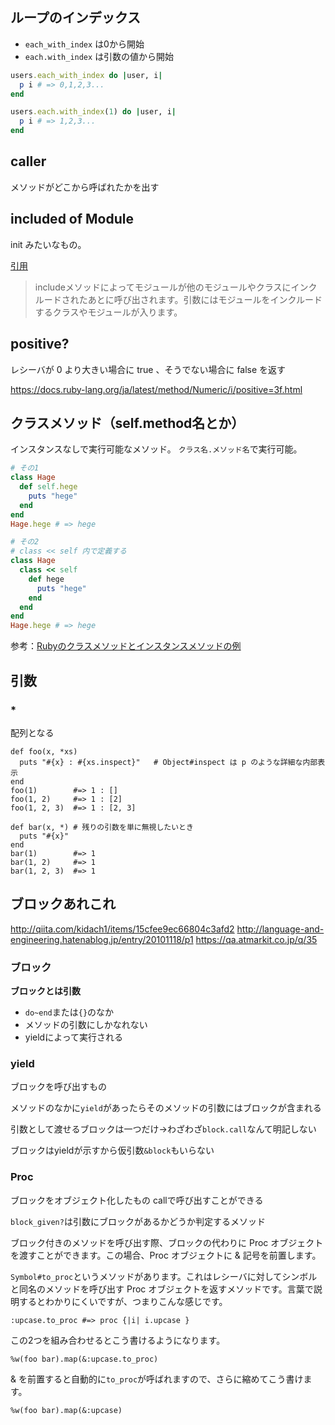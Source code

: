 ## ループのインデックス
- `each_with_index` は0から開始
- `each.with_index` は引数の値から開始

```ruby
users.each_with_index do |user, i|
  p i # => 0,1,2,3...
end

users.each.with_index(1) do |user, i|
  p i # => 1,2,3...
end
```


## caller
メソッドがどこから呼ばれたかを出す

## included of Module
init みたいなもの。

[引用](https://ref.xaio.jp/ruby/classes/module/included)

>includeメソッドによってモジュールが他のモジュールやクラスにインクルードされたあとに呼び出されます。引数にはモジュールをインクルードするクラスやモジュールが入ります。


## positive?
レシーバが 0 より大きい場合に true 、そうでない場合に false を返す

https://docs.ruby-lang.org/ja/latest/method/Numeric/i/positive=3f.html

## クラスメソッド（self.method名とか）
インスタンスなしで実行可能なメソッド。
`クラス名.メソッド名`で実行可能。

```ruby
# その1
class Hage
  def self.hege
    puts "hege"
  end
end
Hage.hege # => hege

# その2
# class << self 内で定義する
class Hage
  class << self
    def hege
      puts "hege"
    end
  end
end
Hage.hege # => hege
```

参考：[Rubyのクラスメソッドとインスタンスメソッドの例](https://qiita.com/tbpgr/items/56eb65c0ea5882abbb07)

## 引数
### *
配列となる
```
def foo(x, *xs)
  puts "#{x} : #{xs.inspect}"   # Object#inspect は p のような詳細な内部表示
end
foo(1)        #=> 1 : []
foo(1, 2)     #=> 1 : [2]
foo(1, 2, 3)  #=> 1 : [2, 3]

def bar(x, *) # 残りの引数を単に無視したいとき
  puts "#{x}"
end
bar(1)        #=> 1
bar(1, 2)     #=> 1
bar(1, 2, 3)  #=> 1
```


## ブロックあれこれ
http://qiita.com/kidach1/items/15cfee9ec66804c3afd2
http://language-and-engineering.hatenablog.jp/entry/20101118/p1
https://qa.atmarkit.co.jp/q/35

### ブロック
**ブロックとは引数**

- `do~end`または`{}`のなか
- メソッドの引数にしかなれない
- yieldによって実行される

### yield
ブロックを呼び出すもの

メソッドのなかに`yield`があったらそのメソッドの引数にはブロックが含まれる

引数として渡せるブロックは一つだけ→わざわざ`block.call`なんて明記しない

ブロックはyieldが示すから仮引数`&block`もいらない

### Proc
ブロックをオブジェクト化したもの
callで呼び出すことができる

`block_given?`は引数にブロックがあるかどうか判定するメソッド

ブロック付きのメソッドを呼び出す際、ブロックの代わりに Proc オブジェクトを渡すことができます。この場合、Proc オブジェクトに & 記号を前置します。


`Symbol#to_proc`というメソッドがあります。これはレシーバに対してシンボルと同名のメソッドを呼び出す Proc オブジェクトを返すメソッドです。言葉で説明するとわかりにくいですが、つまりこんな感じです。

```
:upcase.to_proc #=> proc {|i| i.upcase }
```

この2つを組み合わせるとこう書けるようになります。

```
%w(foo bar).map(&:upcase.to_proc)
```

& を前置すると自動的に`to_proc`が呼ばれますので、さらに縮めてこう書けます。

```
%w(foo bar).map(&:upcase)
```
